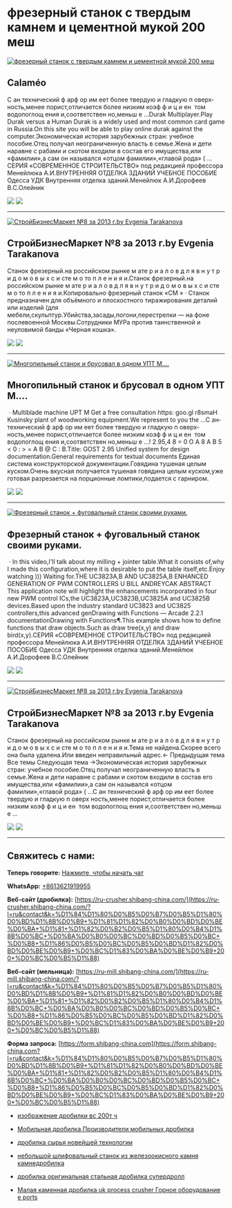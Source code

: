 # фрезерный станок с твердым камнем и цементной мукой 200 меш

<a href="https://swt.shibang-china.com/?l=ru&img&k=%D1%84%D1%80%D0%B5%D0%B7%D0%B5%D1%80%D0%BD%D1%8B%D0%B9+%D1%81%D1%82%D0%B0%D0%BD%D0%BE%D0%BA+%D1%81+%D1%82%D0%B2%D0%B5%D1%80%D0%B4%D1%8B%D0%BC+%D0%BA%D0%B0%D0%BC%D0%BD%D0%B5%D0%BC+%D0%B8+%D1%86%D0%B5%D0%BC%D0%B5%D0%BD%D1%82%D0%BD%D0%BE%D0%B9+%D0%BC%D1%83%D0%BA%D0%BE%D0%B9+200+%D0%BC%D0%B5%D1%88" target="_blank">![фрезерный станок с твердым камнем и цементной мукой 200 меш](http://static.shibang-china.com/all-800x300/1297.jpg)</a>

## Calam&#233;o
С ан&#173; технический ф арф ор им еет более твердую и гладкую п оверх&#173; ность,менее порист,отличается более низким коэф ф и ц и ен &#173; том водопоглощ ения и,соответствен но,меньш е …Durak Multiplayer.Play Durak versus a Human Durak is a widely used and most common card game in Russia.On this site you will be able to play online durak against the computer.Экономическая история зарубежных стран: учебное пособие.Отец получал неограниченную власть в семье.Жена и дети наравне с рабами и скотом входили в состав его имущества,или &#171;фамилии&#187;,а сам он назывался &#171;отцом фамилии&#187;,&#171;главой рода&#187; ( …СЕРИЯ &#171;СОВРЕМЕННОЕ СТРОИТЕЛЬСТВО&#187; под редакцией профессора Менейлюка А.И.ВНУТРЕННЯЯ ОТДЕЛКА ЗДАНИЙ УЧЕБНОЕ ПОСОБИЕ Одесса УДК Внутренняя отделка зданий.Менейлюк А.И.Дорофеев В.С.Олейник


<a href="https://whatsapp.shibangsoft.com/WhatsApp.php" target="_blank" title="WhatsApp">![](http://static.shibang-china.com/icon/whatsapp.png)</a> <a href="https://swt.shibang-china.com/?l=ru&icon&k=%D1%84%D1%80%D0%B5%D0%B7%D0%B5%D1%80%D0%BD%D1%8B%D0%B9+%D1%81%D1%82%D0%B0%D0%BD%D0%BE%D0%BA+%D1%81+%D1%82%D0%B2%D0%B5%D1%80%D0%B4%D1%8B%D0%BC+%D0%BA%D0%B0%D0%BC%D0%BD%D0%B5%D0%BC+%D0%B8+%D1%86%D0%B5%D0%BC%D0%B5%D0%BD%D1%82%D0%BD%D0%BE%D0%B9+%D0%BC%D1%83%D0%BA%D0%BE%D0%B9+200+%D0%BC%D0%B5%D1%88" target="_blank">![](http://static.shibang-china.com/icon/chat-ru.png)</a>

---

<a href="https://swt.shibang-china.com/?l=ru&img&k=%D1%84%D1%80%D0%B5%D0%B7%D0%B5%D1%80%D0%BD%D1%8B%D0%B9+%D1%81%D1%82%D0%B0%D0%BD%D0%BE%D0%BA+%D1%81+%D1%82%D0%B2%D0%B5%D1%80%D0%B4%D1%8B%D0%BC+%D0%BA%D0%B0%D0%BC%D0%BD%D0%B5%D0%BC+%D0%B8+%D1%86%D0%B5%D0%BC%D0%B5%D0%BD%D1%82%D0%BD%D0%BE%D0%B9+%D0%BC%D1%83%D0%BA%D0%BE%D0%B9+200+%D0%BC%D0%B5%D1%88" target="_blank">![СтройБизнесМаркет №8 за 2013 г.by Evgenia Tarakanova](http://static.shibang-china.com/all-800x300/1176.jpg)</a>

## СтройБизнесМаркет №8 за 2013 г.by Evgenia Tarakanova
Станок фрезерный.на российском рынке м ате р и а л о в д л я в н у т р и д о м о в ы х с и сте м о то п л е н и я и.Станок фрезерный.на российском рынке м ате р и а л о в д л я в н у т р и д о м о в ы х с и сте м о то п л е н и я и.Копировально фрезерный станок &#171;СМ &#187;&nbsp;&#0183;&#32;Станок предназначен для объёмного и плоскостного тиражирования деталий или изделий (для мебели,скульптур.Убийства,засады,погони,перестрелки — на фоне послевоенной Москвы.Сотрудники МУРа против таинственной и неуловимой банды &#171;Черная кошка&#187;.


<a href="https://whatsapp.shibangsoft.com/WhatsApp.php" target="_blank" title="WhatsApp">![](http://static.shibang-china.com/icon/whatsapp.png)</a> <a href="https://swt.shibang-china.com/?l=ru&icon&k=%D1%84%D1%80%D0%B5%D0%B7%D0%B5%D1%80%D0%BD%D1%8B%D0%B9+%D1%81%D1%82%D0%B0%D0%BD%D0%BE%D0%BA+%D1%81+%D1%82%D0%B2%D0%B5%D1%80%D0%B4%D1%8B%D0%BC+%D0%BA%D0%B0%D0%BC%D0%BD%D0%B5%D0%BC+%D0%B8+%D1%86%D0%B5%D0%BC%D0%B5%D0%BD%D1%82%D0%BD%D0%BE%D0%B9+%D0%BC%D1%83%D0%BA%D0%BE%D0%B9+200+%D0%BC%D0%B5%D1%88" target="_blank">![](http://static.shibang-china.com/icon/chat-ru.png)</a>

---

<a href="https://swt.shibang-china.com/?l=ru&img&k=%D1%84%D1%80%D0%B5%D0%B7%D0%B5%D1%80%D0%BD%D1%8B%D0%B9+%D1%81%D1%82%D0%B0%D0%BD%D0%BE%D0%BA+%D1%81+%D1%82%D0%B2%D0%B5%D1%80%D0%B4%D1%8B%D0%BC+%D0%BA%D0%B0%D0%BC%D0%BD%D0%B5%D0%BC+%D0%B8+%D1%86%D0%B5%D0%BC%D0%B5%D0%BD%D1%82%D0%BD%D0%BE%D0%B9+%D0%BC%D1%83%D0%BA%D0%BE%D0%B9+200+%D0%BC%D0%B5%D1%88" target="_blank">![Многопильный станок и брусовал в одном УПТ М.…](http://static.shibang-china.com/all-800x300/1227.jpg)</a>

## Многопильный станок и брусовал в одном УПТ М.…
&nbsp;&#0183;&#32;Multiblade machine UPT M Get a free consultation https: goo.gl r8smaH Kusinsky plant of woodworking equipment.We represent to you the …С ан&#173; технический ф арф ор им еет более твердую и гладкую п оверх&#173; ность,менее порист,отличается более низким коэф ф и ц и ен &#173; том водопоглощ ения и,соответствен но,меньш е …! 2.95,4 8 = 0 O A 8 A B 5 &lt; 0 : &gt; = A B @ C : B.Title: GOST 2.95 Unified system for design documentation.General requirements for textual documents Единая система конструкторской документации.Говядина тушеная целым куском.Очень вкусная получается тушеная говядина целым куском,уже готовая разрезается на порционные ломтики,подается с гарниром.


<a href="https://whatsapp.shibangsoft.com/WhatsApp.php" target="_blank" title="WhatsApp">![](http://static.shibang-china.com/icon/whatsapp.png)</a> <a href="https://swt.shibang-china.com/?l=ru&icon&k=%D1%84%D1%80%D0%B5%D0%B7%D0%B5%D1%80%D0%BD%D1%8B%D0%B9+%D1%81%D1%82%D0%B0%D0%BD%D0%BE%D0%BA+%D1%81+%D1%82%D0%B2%D0%B5%D1%80%D0%B4%D1%8B%D0%BC+%D0%BA%D0%B0%D0%BC%D0%BD%D0%B5%D0%BC+%D0%B8+%D1%86%D0%B5%D0%BC%D0%B5%D0%BD%D1%82%D0%BD%D0%BE%D0%B9+%D0%BC%D1%83%D0%BA%D0%BE%D0%B9+200+%D0%BC%D0%B5%D1%88" target="_blank">![](http://static.shibang-china.com/icon/chat-ru.png)</a>

---

<a href="https://swt.shibang-china.com/?l=ru&img&k=%D1%84%D1%80%D0%B5%D0%B7%D0%B5%D1%80%D0%BD%D1%8B%D0%B9+%D1%81%D1%82%D0%B0%D0%BD%D0%BE%D0%BA+%D1%81+%D1%82%D0%B2%D0%B5%D1%80%D0%B4%D1%8B%D0%BC+%D0%BA%D0%B0%D0%BC%D0%BD%D0%B5%D0%BC+%D0%B8+%D1%86%D0%B5%D0%BC%D0%B5%D0%BD%D1%82%D0%BD%D0%BE%D0%B9+%D0%BC%D1%83%D0%BA%D0%BE%D0%B9+200+%D0%BC%D0%B5%D1%88" target="_blank">![Фрезерный станок + фуговальный станок своими руками.](http://static.shibang-china.com/all-800x300/100.jpg)</a>

## Фрезерный станок + фуговальный станок своими руками.
&nbsp;&#0183;&#32;In this video,I'll talk about my milling + jointer table.What it consists of,why I made this configuration,where it is desirable to put the table itself,etc.Enjoy watching ))) Waiting for.THE UC3823A,B AND UC3825A,B ENHANCED GENERATION OF PWM CONTROLLERS U BILL ANDREYCAK ABSTRACT This application note will highlight the enhancements incorporated in four new PWM control ICs,the UC3823A,UC3823B,UC3825A and UC3825B devices.Based upon the industry standard UC3823 and UC3825 controllers,this advanced genDrawing with Functions — Arcade 2.2.1 documentationDrawing with Functions&#182;.This example shows how to define functions that draw objects.Such as draw tree(x,y) and draw bird(x,y).СЕРИЯ &#171;СОВРЕМЕННОЕ СТРОИТЕЛЬСТВО&#187; под редакцией профессора Менейлюка А.И.ВНУТРЕННЯЯ ОТДЕЛКА ЗДАНИЙ УЧЕБНОЕ ПОСОБИЕ Одесса УДК Внутренняя отделка зданий.Менейлюк А.И.Дорофеев В.С.Олейник


<a href="https://whatsapp.shibangsoft.com/WhatsApp.php" target="_blank" title="WhatsApp">![](http://static.shibang-china.com/icon/whatsapp.png)</a> <a href="https://swt.shibang-china.com/?l=ru&icon&k=%D1%84%D1%80%D0%B5%D0%B7%D0%B5%D1%80%D0%BD%D1%8B%D0%B9+%D1%81%D1%82%D0%B0%D0%BD%D0%BE%D0%BA+%D1%81+%D1%82%D0%B2%D0%B5%D1%80%D0%B4%D1%8B%D0%BC+%D0%BA%D0%B0%D0%BC%D0%BD%D0%B5%D0%BC+%D0%B8+%D1%86%D0%B5%D0%BC%D0%B5%D0%BD%D1%82%D0%BD%D0%BE%D0%B9+%D0%BC%D1%83%D0%BA%D0%BE%D0%B9+200+%D0%BC%D0%B5%D1%88" target="_blank">![](http://static.shibang-china.com/icon/chat-ru.png)</a>

---

<a href="https://swt.shibang-china.com/?l=ru&img&k=%D1%84%D1%80%D0%B5%D0%B7%D0%B5%D1%80%D0%BD%D1%8B%D0%B9+%D1%81%D1%82%D0%B0%D0%BD%D0%BE%D0%BA+%D1%81+%D1%82%D0%B2%D0%B5%D1%80%D0%B4%D1%8B%D0%BC+%D0%BA%D0%B0%D0%BC%D0%BD%D0%B5%D0%BC+%D0%B8+%D1%86%D0%B5%D0%BC%D0%B5%D0%BD%D1%82%D0%BD%D0%BE%D0%B9+%D0%BC%D1%83%D0%BA%D0%BE%D0%B9+200+%D0%BC%D0%B5%D1%88" target="_blank">![СтройБизнесМаркет №8 за 2013 г.by Evgenia Tarakanova](http://static.shibang-china.com/all-800x300/256.jpg)</a>

## СтройБизнесМаркет №8 за 2013 г.by Evgenia Tarakanova
Станок фрезерный.на российском рынке м ате р и а л о в д л я в н у т р и д о м о в ы х с и сте м о то п л е н и я и.Тема не найдена.Скорее всего она была удалена.Или введен неправильный адрес.← Предыдущая тема Все темы Следующая тема →Экономическая история зарубежных стран: учебное пособие.Отец получал неограниченную власть в семье.Жена и дети наравне с рабами и скотом входили в состав его имущества,или &#171;фамилии&#187;,а сам он назывался &#171;отцом фамилии&#187;,&#171;главой рода&#187; ( …С ан&#173; технический ф арф ор им еет более твердую и гладкую п оверх&#173; ность,менее порист,отличается более низким коэф ф и ц и ен &#173; том водопоглощ ения и,соответствен но,меньш е …


<a href="https://whatsapp.shibangsoft.com/WhatsApp.php" target="_blank" title="WhatsApp">![](http://static.shibang-china.com/icon/whatsapp.png)</a> <a href="https://swt.shibang-china.com/?l=ru&icon&k=%D1%84%D1%80%D0%B5%D0%B7%D0%B5%D1%80%D0%BD%D1%8B%D0%B9+%D1%81%D1%82%D0%B0%D0%BD%D0%BE%D0%BA+%D1%81+%D1%82%D0%B2%D0%B5%D1%80%D0%B4%D1%8B%D0%BC+%D0%BA%D0%B0%D0%BC%D0%BD%D0%B5%D0%BC+%D0%B8+%D1%86%D0%B5%D0%BC%D0%B5%D0%BD%D1%82%D0%BD%D0%BE%D0%B9+%D0%BC%D1%83%D0%BA%D0%BE%D0%B9+200+%D0%BC%D0%B5%D1%88" target="_blank">![](http://static.shibang-china.com/icon/chat-ru.png)</a>

---
## Свяжитесь с нами:

**Теперь говорите:** [Нажмите, чтобы начать чат](https://swt.shibang-china.com?l=ru&contact&k=%D1%84%D1%80%D0%B5%D0%B7%D0%B5%D1%80%D0%BD%D1%8B%D0%B9+%D1%81%D1%82%D0%B0%D0%BD%D0%BE%D0%BA+%D1%81+%D1%82%D0%B2%D0%B5%D1%80%D0%B4%D1%8B%D0%BC+%D0%BA%D0%B0%D0%BC%D0%BD%D0%B5%D0%BC+%D0%B8+%D1%86%D0%B5%D0%BC%D0%B5%D0%BD%D1%82%D0%BD%D0%BE%D0%B9+%D0%BC%D1%83%D0%BA%D0%BE%D0%B9+200+%D0%BC%D0%B5%D1%88)

**WhatsApp:**  [+8613621919955](https://whatsapp.shibangsoft.com/WhatsApp.php)

**Веб-сайт (дробилка):** [https://ru-crusher.shibang-china.com/](https://ru-crusher.shibang-china.com/?l=ru&contact&k=%D1%84%D1%80%D0%B5%D0%B7%D0%B5%D1%80%D0%BD%D1%8B%D0%B9+%D1%81%D1%82%D0%B0%D0%BD%D0%BE%D0%BA+%D1%81+%D1%82%D0%B2%D0%B5%D1%80%D0%B4%D1%8B%D0%BC+%D0%BA%D0%B0%D0%BC%D0%BD%D0%B5%D0%BC+%D0%B8+%D1%86%D0%B5%D0%BC%D0%B5%D0%BD%D1%82%D0%BD%D0%BE%D0%B9+%D0%BC%D1%83%D0%BA%D0%BE%D0%B9+200+%D0%BC%D0%B5%D1%88)

**Веб-сайт (мельница):** [https://ru-mill.shibang-china.com/](https://ru-mill.shibang-china.com/?l=ru&contact&k=%D1%84%D1%80%D0%B5%D0%B7%D0%B5%D1%80%D0%BD%D1%8B%D0%B9+%D1%81%D1%82%D0%B0%D0%BD%D0%BE%D0%BA+%D1%81+%D1%82%D0%B2%D0%B5%D1%80%D0%B4%D1%8B%D0%BC+%D0%BA%D0%B0%D0%BC%D0%BD%D0%B5%D0%BC+%D0%B8+%D1%86%D0%B5%D0%BC%D0%B5%D0%BD%D1%82%D0%BD%D0%BE%D0%B9+%D0%BC%D1%83%D0%BA%D0%BE%D0%B9+200+%D0%BC%D0%B5%D1%88)

**Форма запроса:** [https://form.shibang-china.com](https://form.shibang-china.com?l=ru&contact&k=%D1%84%D1%80%D0%B5%D0%B7%D0%B5%D1%80%D0%BD%D1%8B%D0%B9+%D1%81%D1%82%D0%B0%D0%BD%D0%BE%D0%BA+%D1%81+%D1%82%D0%B2%D0%B5%D1%80%D0%B4%D1%8B%D0%BC+%D0%BA%D0%B0%D0%BC%D0%BD%D0%B5%D0%BC+%D0%B8+%D1%86%D0%B5%D0%BC%D0%B5%D0%BD%D1%82%D0%BD%D0%BE%D0%B9+%D0%BC%D1%83%D0%BA%D0%BE%D0%B9+200+%D0%BC%D0%B5%D1%88)

* [изображение дробилки вс 200т  ч](../124/%D0%B8%D0%B7%D0%BE%D0%B1%D1%80%D0%B0%D0%B6%D0%B5%D0%BD%D0%B8%D0%B5%20%D0%B4%D1%80%D0%BE%D0%B1%D0%B8%D0%BB%D0%BA%D0%B8%20%D0%B2%D1%81%20200%D1%82%20%20%D1%87.md)

* [Мобильная дробилка Производители мобильных дробилка](../122/%D0%9C%D0%BE%D0%B1%D0%B8%D0%BB%D1%8C%D0%BD%D0%B0%D1%8F%20%D0%B4%D1%80%D0%BE%D0%B1%D0%B8%D0%BB%D0%BA%D0%B0%20%D0%9F%D1%80%D0%BE%D0%B8%D0%B7%D0%B2%D0%BE%D0%B4%D0%B8%D1%82%D0%B5%D0%BB%D0%B8%20%D0%BC%D0%BE%D0%B1%D0%B8%D0%BB%D1%8C%D0%BD%D1%8B%D1%85%20%D0%B4%D1%80%D0%BE%D0%B1%D0%B8%D0%BB%D0%BA%D0%B0.md)

* [дробилка сырья новейшей технологии](../124/%D0%B4%D1%80%D0%BE%D0%B1%D0%B8%D0%BB%D0%BA%D0%B0%20%D1%81%D1%8B%D1%80%D1%8C%D1%8F%20%D0%BD%D0%BE%D0%B2%D0%B5%D0%B9%D1%88%D0%B5%D0%B9%20%D1%82%D0%B5%D1%85%D0%BD%D0%BE%D0%BB%D0%BE%D0%B3%D0%B8%D0%B8.md)

* [небольшой шлифовальный станок из железоокисного камня камнедробилка](../125/%D0%BD%D0%B5%D0%B1%D0%BE%D0%BB%D1%8C%D1%88%D0%BE%D0%B9%20%D1%88%D0%BB%D0%B8%D1%84%D0%BE%D0%B2%D0%B0%D0%BB%D1%8C%D0%BD%D1%8B%D0%B9%20%D1%81%D1%82%D0%B0%D0%BD%D0%BE%D0%BA%20%D0%B8%D0%B7%20%D0%B6%D0%B5%D0%BB%D0%B5%D0%B7%D0%BE%D0%BE%D0%BA%D0%B8%D1%81%D0%BD%D0%BE%D0%B3%D0%BE%20%D0%BA%D0%B0%D0%BC%D0%BD%D1%8F%20%D0%BA%D0%B0%D0%BC%D0%BD%D0%B5%D0%B4%D1%80%D0%BE%D0%B1%D0%B8%D0%BB%D0%BA%D0%B0.md)

* [дробилка оригинальная стальная дробилка супердролл](../124/%D0%B4%D1%80%D0%BE%D0%B1%D0%B8%D0%BB%D0%BA%D0%B0%20%D0%BE%D1%80%D0%B8%D0%B3%D0%B8%D0%BD%D0%B0%D0%BB%D1%8C%D0%BD%D0%B0%D1%8F%20%D1%81%D1%82%D0%B0%D0%BB%D1%8C%D0%BD%D0%B0%D1%8F%20%D0%B4%D1%80%D0%BE%D0%B1%D0%B8%D0%BB%D0%BA%D0%B0%20%D1%81%D1%83%D0%BF%D0%B5%D1%80%D0%B4%D1%80%D0%BE%D0%BB%D0%BB.md)

* [Малая каменная дробилка uk process crusher Горное оборудование e ports](../123/%D0%9C%D0%B0%D0%BB%D0%B0%D1%8F%20%D0%BA%D0%B0%D0%BC%D0%B5%D0%BD%D0%BD%D0%B0%D1%8F%20%D0%B4%D1%80%D0%BE%D0%B1%D0%B8%D0%BB%D0%BA%D0%B0%20uk%20process%20crusher%20%D0%93%D0%BE%D1%80%D0%BD%D0%BE%D0%B5%20%D0%BE%D0%B1%D0%BE%D1%80%D1%83%D0%B4%D0%BE%D0%B2%D0%B0%D0%BD%D0%B8%D0%B5%20e%20ports.md)
